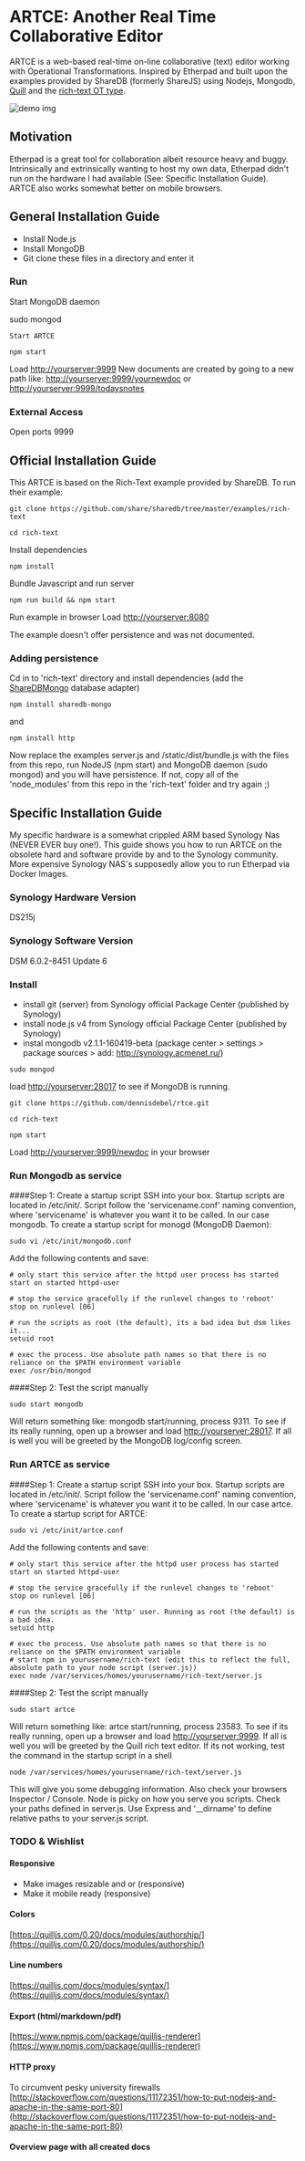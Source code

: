 # ARTCE: Another Real Time Collaborative Editor

ARTCE is a web-based real-time on-line collaborative (text) editor working with Operational Transformations.
Inspired by Etherpad and built upon the examples provided by ShareDB (formerly ShareJS) using Nodejs, Mongodb, [Quill](https://github.com/quilljs/quill) and the [rich-text OT type](https://github.com/ottypes/rich-text).


![demo img](https://raw.githubusercontent.com/dennisdebel/rtce/master/demo.gif)



## Motivation 
Etherpad is a great tool for collaboration albeit resource heavy and buggy. Intrinsically and extrinsically wanting to host my own data, Etherpad didn't run on the hardware I had available (See: Specific Installation Guide). ARTCE also works somewhat better on mobile browsers.


## General Installation Guide
- Install Node.js
- Install MongoDB
- Git clone these files in a directory and enter it


### Run 
Start MongoDB daemon

sudo mongod
```
Start ARTCE
```

```
npm start 
```

Load [http://yourserver:9999](http://yourserver:9999)
New documents are created by going to a new path like: [http://yourserver:9999/yournewdoc](http://yourserver:9999/yournewdoc) or [http://yourserver:9999/todaysnotes](http://yourserver:9999/todaysnotes) 


### External Access
Open ports 9999 


## Official Installation Guide
This ARTCE is based on the Rich-Text example provided by ShareDB. To run their example:

```
git clone https://github.com/share/sharedb/tree/master/examples/rich-text
```

```
cd rich-text
```

Install dependencies
```
npm install
```

Bundle Javascript and run server
```
npm run build && npm start
```

Run example in browser
Load [http://yourserver:8080](http://yourserver:8080)

The example doesn't offer persistence and was not documented.

### Adding persistence 

Cd in to 'rich-text' directory and install dependencies (add the [ShareDBMongo](https://github.com/share/sharedb-mongo) database adapter)

```
npm install sharedb-mongo
```

and 

```
npm install http
```

Now replace the examples server.js and /static/dist/bundle.js with the files from this repo, run NodeJS (npm start) and MongoDB daemon (sudo mongod) and you will have persistence. If not, copy all of the 'node_modules' from this repo in the 'rich-text' folder and try again ;)




## Specific Installation Guide
My specific hardware is a somewhat crippled ARM based Synology Nas (NEVER EVER buy one!). This guide shows you how to run ARTCE on the obsolete hard and software provide by and to the Synology community. More expensive Synology NAS's supposedly allow you to run Etherpad via Docker Images.

### Synology Hardware Version
DS215j

### Synology Software Version
DSM 6.0.2-8451 Update 6

### Install 
- install git (server) from Synology official Package Center (published by Synology)
- install node.js v4 from Synology official Package Center (published by Synology)
- instal mongodb v2.1.1-160419-beta (package center > settings > package sources > add: http://synology.acmenet.ru/)

```
sudo mongod
```

load [http://yourserver:28017](http://yourserver:28017) to see if MongoDB is running.


```
git clone https://github.com/dennisdebel/rtce.git
```

```
cd rich-text
```

```
npm start
```

Load [http://yourserver:9999/newdoc](http://yourserver:9999/newdoc) in your browser


### Run Mongodb as service

####Step 1: Create a startup script
SSH into your box. Startup scripts are located in /etc/init/. Script follow the 'servicename.conf' naming convention, where 'servicename' is whatever you want it to be called. In our case mongodb. To create a startup script for monogd (MongoDB Daemon):

```
sudo vi /etc/init/mongodb.conf
```

Add the following contents and save:

```
# only start this service after the httpd user process has started
start on started httpd-user

# stop the service gracefully if the runlevel changes to 'reboot'
stop on runlevel [06]

# run the scripts as root (the default), its a bad idea but dsm likes it...
setuid root

# exec the process. Use absolute path names so that there is no reliance on the $PATH environment variable
exec /usr/bin/mongod
```

####Step 2: Test the script manually

```
sudo start mongodb
```

Will return something like: mongodb start/running, process 9311. To see if its really running, open up a browser and load [http://yourserver:28017](http://yourserver:28017). If all is well you will be greeted by the MongoDB log/config screen.



### Run ARTCE as service

####Step 1: Create a startup script
SSH into your box. Startup scripts are located in /etc/init/. Script follow the 'servicename.conf' naming convention, where 'servicename' is whatever you want it to be called. In our case artce.  To create a startup script for ARTCE:

```
sudo vi /etc/init/artce.conf
```

Add the following contents and save:

```
# only start this service after the httpd user process has started
start on started httpd-user

# stop the service gracefully if the runlevel changes to 'reboot'
stop on runlevel [06]

# run the scripts as the 'http' user. Running as root (the default) is a bad idea.
setuid http

# exec the process. Use absolute path names so that there is no reliance on the $PATH environment variable
# start npm in yourusername/rich-text (edit this to reflect the full, absolute path to your node script (server.js))
exec node /var/services/homes/yourusername/rich-text/server.js

```

####Step 2: Test the script manually

```
sudo start artce
```

Will return something like: artce start/running, process 23583. To see if its really running, open up a browser and load [http://yourserver:9999](http://yourserver:9999). If all is well you will be greeted by the Quill rich text editor. If its not working, test the command in the startup script in a shell


```
node /var/services/homes/yourusername/rich-text/server.js
```

This will give you some debugging information. Also check your browsers Inspector / Console. Node is picky on how you serve you scripts. Check your paths defined in server.js. Use Express and '__dirname' to define relative paths to your server.js script.


### TODO & Wishlist

#### Responsive
- Make images resizable and or (responsive)
- Make it mobile ready (responsive)

#### Colors 
[https://quilljs.com/0.20/docs/modules/authorship/](https://quilljs.com/0.20/docs/modules/authorship/)


#### Line numbers
[https://quilljs.com/docs/modules/syntax/](https://quilljs.com/docs/modules/syntax/)


#### Export (html/markdown/pdf)
[https://www.npmjs.com/package/quilljs-renderer](https://www.npmjs.com/package/quilljs-renderer)

#### HTTP proxy 
To circumvent pesky university firewalls
[http://stackoverflow.com/questions/11172351/how-to-put-nodejs-and-apache-in-the-same-port-80](http://stackoverflow.com/questions/11172351/how-to-put-nodejs-and-apache-in-the-same-port-80)

####  Overview page with all created docs



